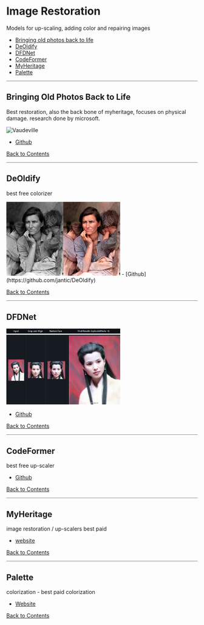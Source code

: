 # Image Restoration

Models for up-scaling, adding color and repairing images

- [Bringing old photos back to life](#bringing-old-photos-back-to-life)
- [DeOldify](#deoldify)
- [DFDNet](#dfdnet)
- [CodeFormer](#codeformer)
- [MyHeritage](#myheritage)
- [Palette](#palette)

<hr style="height:1px;border-width:0;color:gray;background-color:gray">

## Bringing Old Photos Back to Life

Best restoration, also the back bone of myheritage, focuses on physical damage. research done by microsoft.

<img src="/Directories/Image-Restoration/Images/" alt="Vaudeville" width="300"/>

- [Github](https://github.com/microsoft/Bringing-Old-Photos-Back-to-Life)

[Back to Contents](#contents)

<hr style="height:1px;border-width:0;color:gray;background-color:gray">

## DeOldify

best free colorizer

<img src="/Directories/Image-Restoration/Images/Deoldify/Deoldify.jpg" alt="Vaudeville" width="300"/>
- [Github](https://github.com/jantic/DeOldify)

[Back to Contents](#contents)

<hr style="height:1px;border-width:0;color:gray;background-color:gray">

## DFDNet

<img src="/Directories/Image-Restoration/Images/DFDNet/Title.png" alt="Vaudeville" width="300"/>
<img src="/Directories/Image-Restoration/Images/DFDNet/exmaple.png" alt="Vaudeville" width="300"/>

- [Github](https://github.com/csxmli2016/DFDNet)

[Back to Contents](#contents)

<hr style="height:1px;border-width:0;color:gray;background-color:gray">

## CodeFormer

best free up-scaler

- [Github](https://github.com/sczhou/CodeFormer)

[Back to Contents](#contents)

<hr style="height:1px;border-width:0;color:gray;background-color:gray">

## MyHeritage

image restoration / up-scalers best paid

- [website](https://www.myheritage.com)

[Back to Contents](#contents)

<hr style="height:1px;border-width:0;color:gray;background-color:gray">

## Palette

colorization - best paid colorization

- [Website](https://palette.fm)

[Back to Contents](#contents)
